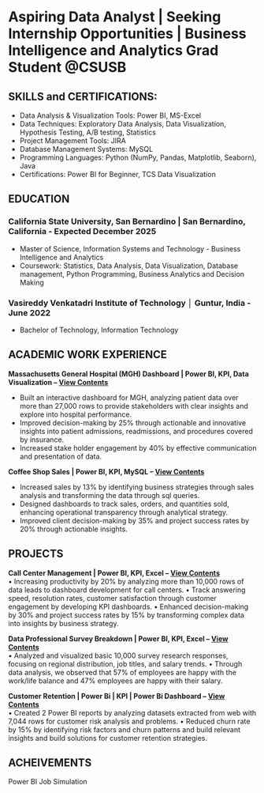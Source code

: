 # Aspiring Data Analyst | Seeking Internship Opportunities | Business Intelligence and Analytics Grad Student @CSUSB

## SKILLS and CERTIFICATIONS:
- Data Analysis & Visualization Tools: Power BI, MS-Excel 
- Data Techniques: Exploratory Data Analysis, Data Visualization, Hypothesis Testing, A/B testing, Statistics
- Project Management Tools: JIRA
- Database Management Systems: MySQL
- Programming Languages: Python (NumPy, Pandas, Matplotlib, Seaborn), Java
- Certifications: Power BI for Beginner, TCS Data Visualization

## EDUCATION
### California State University, San Bernardino | San Bernardino, California	                             - Expected December 2025            
- Master of Science, Information Systems and Technology - Business Intelligence and Analytics	                        
- Coursework: Statistics, Data Analysis, Data Visualization, Database management, Python Programming, Business Analytics and Decision Making
### Vasireddy Venkatadri Institute of Technology │ Guntur, India					                          - June 2022	                           
- Bachelor of Technology, Information Technology		

## ACADEMIC WORK EXPERIENCE
**Massachusetts General Hospital (MGH) Dashboard | Power BI, KPI, Data Visualization – [View Contents](https://github.com/Johar2503/Massachusetts-General-Hospital-MGH-Dashboard-)**	 
-	Built an interactive dashboard for MGH, analyzing patient data over more than 27,000 rows to provide stakeholders with clear insights and explore into hospital performance.
-	Improved decision-making by 25% through actionable and innovative insights into patient admissions, readmissions, and procedures covered by insurance.
-	Increased stake holder engagement by 40% by effective communication and presentation of data. 

**Coffee Shop Sales | Power BI, KPI, MySQL – [View Contents](https://github.com/Johar2503/Coffee-Shop-Sales)**					 
-	Increased sales by 13% by identifying business strategies through sales analysis and transforming the data through sql queries.
-	Designed dashboards to track sales, orders, and quantities sold, enhancing operational transparency through analytical strategy.
-	Improved client decision-making by 35% and project success rates by 20% through actionable insights.
			 
<!-- **Maximizing Taxi Drivers Revenue | Python | Pandas | Matplotlib | SciPy | Statsmodels – [Github]**
-	Exploratory Data Analysis (EDA) revealed that 32.5% of transactions involved cash payments and 67.5% involved card payments, showing that the average fare amounts paid with cards and cash differed significantly by conducting t-test.
-	Taxi drivers discover a 12% increase in revenue when they accept cards rather than cash by performing A/B tests on the fare amount and payment method.
-	Identified that single-passenger rides accounted for 40.84% of card payments and 20.04% of cash payments. Observed a decrease in transaction percentages with increasing passenger counts, highlighting trends in customer preferences. -->

## PROJECTS
**Call Center Management | Power BI, KPI, Excel – [View Contents](https://github.com/Johar2503/Call-Center-Management)**			 
•	Increasing productivity by 20% by analyzing more than 10,000 rows of data leads to dashboard development for call centers.
•	Track answering speed, resolution rates, customer satisfaction through customer engagement by developing KPI dashboards.
•	Enhanced decision-making by 30% and project success rates by 15% by transforming complex data into insights by business strategy.

**Data Professional Survey Breakdown | Power BI, KPI, Excel –  [View Contents](https://github.com/Johar2503/Professionals-Data-Survey)** 				 
•	Analyzed and visualized basic 10,000 survey research responses, focusing on regional distribution, job titles, and salary trends.
•	Through data analysis, we observed that 57% of employees are happy with the work/life balance and 47% employees are happy with their salary.

**Customer Retention | Power Bi | KPI | Power Bi Dashboard – [View Contents](https://github.com/Johar2503/Customer-Retention)**					 
•	Created 2 Power BI reports by analyzing datasets extracted from web with 7,044 rows for customer risk analysis and problems.
•	Reduced churn rate by 15% by identifying risk factors and churn patterns and build relevant insights and build solutions for customer retention strategies.

## ACHEIVEMENTS
Power BI Job Simulation



